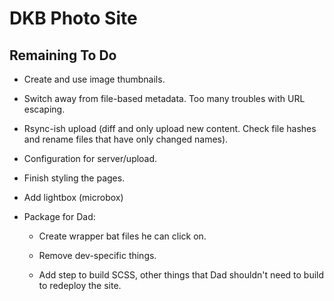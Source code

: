 DKB Photo Site
========================================


Remaining To Do
----------------------------------------

* Create and use image thumbnails.

* Switch away from file-based metadata.
  Too many troubles with URL escaping.

* Rsync-ish upload (diff and only upload
  new content. Check file hashes and
  rename files that have only changed
  names).

* Configuration for server/upload.
* Finish styling the pages.
* Add lightbox (microbox)

* Package for Dad:

  - Create wrapper bat files he can
    click on.

  - Remove dev-specific things.

  - Add step to build SCSS, other things
    that Dad shouldn't need to build to
    redeploy the site.
